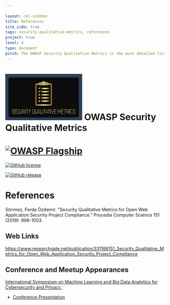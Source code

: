 ```yaml
---

layout: col-sidebar
title: References
site_side: true
tags: security-qualitative-metrics, references
project: true
level: 4
type: document
pitch: The OWASP Security Qualitative Metrics is the most detailed list of metrics which evaluate security level of web projects. It shows the level of coverage of OWASP ASVS. 
---
```



# ![Project Logo](images/logo3_small.png) OWASP Security Qualitative Metrics 


# [![OWASP Flagship](https://img.shields.io/badge/owasp-flagship-blue.svg)](https://owasp.org/projects/)
 [![GitHub license](https://img.shields.io/github/license/Naereen/StrapDown.js.svg)](https://github.com/Naereen/StrapDown.js/blob/master/LICENSE)

 [![GitHub release](https://img.shields.io/github/release/Naereen/StrapDown.js.svg)](https://github.com/OWASP/www-project-security-qualitative-metrics/releases)


# References

Sönmez, Ferda Özdemir. "Security Qualitative Metrics for Open Web Application Security Project Compliance." Procedia Computer Science 151 (2019): 998-1003.


## Web Links
https://www.researchgate.net/publication/331168151_Security_Qualitative_Metrics_for_Open_Web_Application_Security_Project_Compliance

## Conference and Meetup Appearances
  [International Symposium on Machine Learning and Big Data Analytics for Cybersecurity and Privacy ](https://www.sciencesconf.org/browse/conference/?confid=7253):




* [Conference Presentation](./Conference_Presentation_Ferda_V1.pptx)
  
